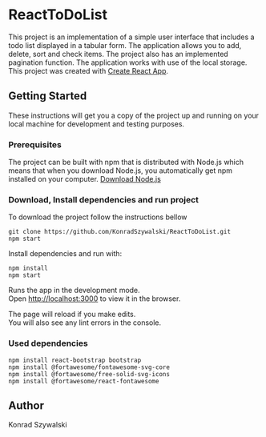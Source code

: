 # ReactToDoList

This project is an implementation of a simple user interface that includes a todo list displayed in a tabular form. The application allows you to add, delete, sort and check items. The project also has an implemented pagination function. The application works with use of the local storage.
This project was created with [Create React App](https://github.com/facebook/create-react-app).

## Getting Started

These instructions will get you a copy of the project up and running on your local machine for development and testing 
purposes. 

### Prerequisites

The project can be built with npm that is distributed with Node.js which means that when you download Node.js, 
you automatically get npm installed on your computer. [Download Node.js](https://nodejs.org/en/download/)

### Download, Install dependencies and run project

To download the project follow the instructions bellow
```
git clone https://github.com/KonradSzywalski/ReactToDoList.git
npm start
```

Install dependencies and run with:
```
npm install
npm start
```

Runs the app in the development mode.<br />
Open [http://localhost:3000](http://localhost:3000) to view it in the browser.

The page will reload if you make edits.<br />
You will also see any lint errors in the console.

### Used dependencies
```
npm install react-bootstrap bootstrap
npm install @fortawesome/fontawesome-svg-core
npm install @fortawesome/free-solid-svg-icons
npm install @fortawesome/react-fontawesome
```

## Author
Konrad Szywalski
